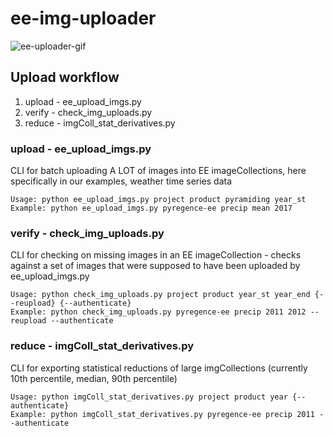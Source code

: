 # ee-img-uploader

![ee-uploader-gif](https://user-images.githubusercontent.com/51868526/167019407-830dfbe3-5284-4b0f-9b10-3d8450b0fe7a.gif)

## Upload workflow

1. upload - ee_upload_imgs.py
2. verify - check_img_uploads.py
3. reduce - imgColl_stat_derivatives.py

### __upload - ee_upload_imgs.py__

CLI for batch uploading A LOT of images into EE imageCollections, here specifically in our examples, weather time series data

    Usage: python ee_upload_imgs.py project product pyramiding year_st
    Example: python ee_upload_imgs.py pyregence-ee precip mean 2017



### __verify - check_img_uploads.py__

CLI for checking on missing images in an EE imageCollection - checks against a set of images that were supposed to have been uploaded by ee_upload_imgs.py

    Usage: python check_img_uploads.py project product year_st year_end {--reupload} {--authenticate}
    Example: python check_img_uploads.py pyregence-ee precip 2011 2012 --reupload --authenticate

### __reduce - imgColl_stat_derivatives.py__

CLI for exporting statistical reductions of large imgCollections (currently 10th percentile, median, 90th percentile)

    Usage: python imgColl_stat_derivatives.py project product year {--authenticate}
    Example: python imgColl_stat_derivatives.py pyregence-ee precip 2011 --authenticate
